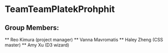# TeamTeamPlatekProhphit

## Group Members: 
** Reo Kimura (project manager)
** Vanna Mavromatis
** Haley Zheng (CSS master)
** Amy Xu (D3 wizard)
